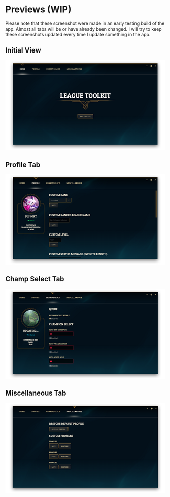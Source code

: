 # Previews (WIP)

Please note that these screenshot were made in an early testing build of the app. Almost all tabs will be or have already been changed. I will try to keep these screenshots updated every time I update something in the app.

## Initial View
![Preview](https://github.com/4dams/LeagueToolkit/blob/master/LeagueToolkit/images/previews/1.png)

## Profile Tab
![Preview](https://github.com/4dams/LeagueToolkit/blob/master/LeagueToolkit/images/previews/2.png)

## Champ Select Tab
![Preview](https://github.com/4dams/LeagueToolkit/blob/master/LeagueToolkit/images/previews/3.png)

## Miscellaneous Tab
![Preview](https://github.com/4dams/LeagueToolkit/blob/master/LeagueToolkit/images/previews/4.png)
